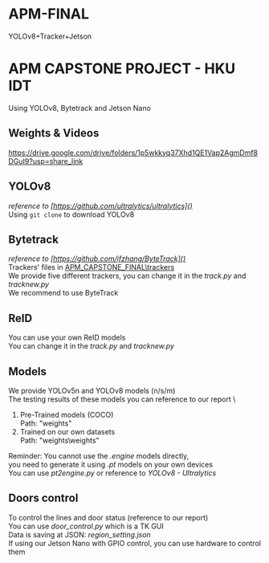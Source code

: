 # APM-FINAL
YOLOv8+Tracker+Jetson
# **APM CAPSTONE PROJECT - HKU IDT**

Using YOLOv8, Bytetrack and Jetson Nano
## Weights & Videos 
https://drive.google.com/drive/folders/1p5wkkyq37Xhd1QE1Vap2AgmDmf8DGuI9?usp=share_link

## YOLOv8
_reference to [https://github.com/ultralytics/ultralytics]()_ \
Using `git clone` to download YOLOv8 

## Bytetrack
_reference to [https://github.com/ifzhang/ByteTrack]()_ \
Trackers' files in [APM_CAPSTONE_FINAL\trackers]() \
We provide five different trackers, you can change it in the _track.py_ and _tracknew.py_ \
We recommend to use ByteTrack

## ReID
You can use your own ReID models \
You can change it in the _track.py_ and _tracknew.py_ 

## Models
We provide YOLOv5n and YOLOv8 models (n/s/m) \
The testing results of these models you can reference to our report \

1. Pre-Trained models (COCO)\
Path: "weights"
2. Trained on our own datasets \
Path: "weights\weights"

Reminder: You cannot use the _.engine_ models directly, \
you need to generate it using _.pt_ models on your own devices \
You can use _pt2engine.py_ or reference to _YOLOv8 - Ultralytics_

## Doors control
To control the lines and door status (reference to our report) \
You can use _door_control.py_ which is a TK GUI \
Data is saving at JSON: _region_setting.json_ \
If using our Jetson Nano with GPIO control, you can use hardware to control them
